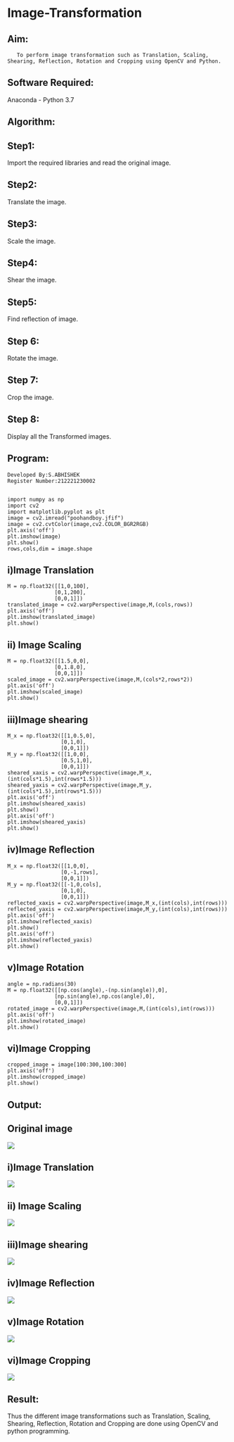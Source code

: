# Image-Transformation
## Aim:
       To perform image transformation such as Translation, Scaling, Shearing, Reflection, Rotation and Cropping using OpenCV and Python.

## Software Required:
Anaconda - Python 3.7

## Algorithm:
## Step1:
Import the required libraries and read the original image.

## Step2:
Translate the image.

## Step3:
Scale the image.

## Step4:
Shear the image.

## Step5:
Find reflection of image.

## Step 6:
Rotate the image.

## Step 7:
Crop the image.

## Step 8:
Display all the Transformed images.
## Program:
```
Developed By:S.ABHISHEK
Register Number:212221230002


import numpy as np
import cv2
import matplotlib.pyplot as plt
image = cv2.imread("poohandboy.jfif")
image = cv2.cvtColor(image,cv2.COLOR_BGR2RGB)
plt.axis('off')
plt.imshow(image)
plt.show()
rows,cols,dim = image.shape
```
## i)Image Translation
```
M = np.float32([[1,0,100],
               [0,1,200],
               [0,0,1]])
translated_image = cv2.warpPerspective(image,M,(cols,rows))
plt.axis('off')
plt.imshow(translated_image)
plt.show()

```


## ii) Image Scaling
```
M = np.float32([[1.5,0,0],
               [0,1.8,0],
               [0,0,1]])
scaled_image = cv2.warpPerspective(image,M,(cols*2,rows*2))
plt.axis('off')
plt.imshow(scaled_image)
plt.show()
```


## iii)Image shearing
```
M_x = np.float32([[1,0.5,0],
                 [0,1,0],
                 [0,0,1]])
M_y = np.float32([[1,0,0],
                 [0.5,1,0],
                 [0,0,1]])
sheared_xaxis = cv2.warpPerspective(image,M_x,(int(cols*1.5),int(rows*1.5)))
sheared_yaxis = cv2.warpPerspective(image,M_y,(int(cols*1.5),int(rows*1.5)))
plt.axis('off')
plt.imshow(sheared_xaxis)
plt.show()
plt.axis('off')
plt.imshow(sheared_yaxis)
plt.show()
```


## iv)Image Reflection
```
M_x = np.float32([[1,0,0],
                 [0,-1,rows],
                 [0,0,1]])
M_y = np.float32([[-1,0,cols],
                 [0,1,0],
                 [0,0,1]])
reflected_xaxis = cv2.warpPerspective(image,M_x,(int(cols),int(rows)))
reflected_yaxis = cv2.warpPerspective(image,M_y,(int(cols),int(rows)))
plt.axis('off')
plt.imshow(reflected_xaxis)
plt.show()
plt.axis('off')
plt.imshow(reflected_yaxis)
plt.show()
```



## v)Image Rotation
```
angle = np.radians(30)
M = np.float32([[np.cos(angle),-(np.sin(angle)),0],
               [np.sin(angle),np.cos(angle),0],
               [0,0,1]])
rotated_image = cv2.warpPerspective(image,M,(int(cols),int(rows)))
plt.axis('off')
plt.imshow(rotated_image)
plt.show()
```



## vi)Image Cropping
```
cropped_image = image[100:300,100:300]
plt.axis('off')
plt.imshow(cropped_image)
plt.show()

```

## Output:
## Original image
![](./1.png)
## i)Image Translation
![](./2.png)

## ii) Image Scaling
![](./3.png)

## iii)Image shearing
![](./4.png)
## iv)Image Reflection
![](./5.png)
## v)Image Rotation
![](./6.png)



## vi)Image Cropping
![](./7.png)




## Result: 

Thus the different image transformations such as Translation, Scaling, Shearing, Reflection, Rotation and Cropping are done using OpenCV and python programming.
